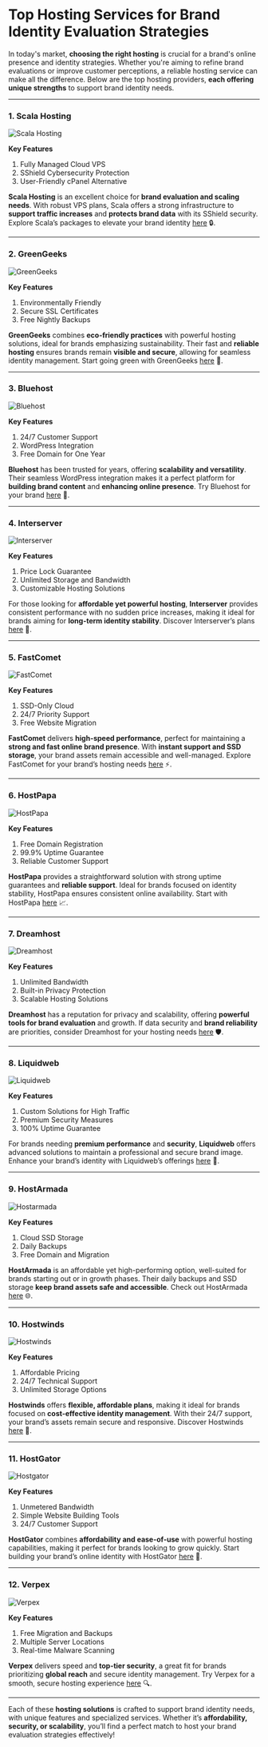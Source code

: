 # Top Hosting Services for Brand Identity Evaluation Strategies

In today's market, **choosing the right hosting** is crucial for a brand's online presence and identity strategies. Whether you're aiming to refine brand evaluations or improve customer perceptions, a reliable hosting service can make all the difference. Below are the top hosting providers, **each offering unique strengths** to support brand identity needs.

---

### 1. Scala Hosting
![Scala Hosting](https://i.imgur.com/uJ5JIK3.png "Scala Web Hosting")

**Key Features**  
1. Fully Managed Cloud VPS
2. SShield Cybersecurity Protection
3. User-Friendly cPanel Alternative

**Scala Hosting** is an excellent choice for **brand evaluation and scaling needs**. With robust VPS plans, Scala offers a strong infrastructure to **support traffic increases** and **protects brand data** with its SShield security. Explore Scala’s packages to elevate your brand identity [here](https://snipitx.com/scala-jy) 🔒.

---

### 2. GreenGeeks
![GreenGeeks](https://i.imgur.com/eEwuntu.jpg "GreenGeeks Hosting")

**Key Features**  
1. Environmentally Friendly
2. Secure SSL Certificates
3. Free Nightly Backups

**GreenGeeks** combines **eco-friendly practices** with powerful hosting solutions, ideal for brands emphasizing sustainability. Their fast and **reliable hosting** ensures brands remain **visible and secure**, allowing for seamless identity management. Start going green with GreenGeeks [here](https://snipitx.com/greengeeks-jy) 🌱.

---

### 3. Bluehost
![Bluehost](https://i.imgur.com/PasFF9E.jpeg "Bluehost Hosting")

**Key Features**  
1. 24/7 Customer Support
2. WordPress Integration
3. Free Domain for One Year

**Bluehost** has been trusted for years, offering **scalability and versatility**. Their seamless WordPress integration makes it a perfect platform for **building brand content** and **enhancing online presence**. Try Bluehost for your brand [here](https://snipitx.com/bluehost-jy) 🚀.

---

### 4. Interserver
![Interserver](https://i.imgur.com/OM5dOEW.jpeg "Interserver Hosting")

**Key Features**  
1. Price Lock Guarantee
2. Unlimited Storage and Bandwidth
3. Customizable Hosting Solutions

For those looking for **affordable yet powerful hosting**, **Interserver** provides consistent performance with no sudden price increases, making it ideal for brands aiming for **long-term identity stability**. Discover Interserver’s plans [here](https://snipitx.com/interserver-jy) 💸.

---

### 5. FastComet
![FastComet](https://i.imgur.com/7qgXuWp.png "FastComet Hosting")

**Key Features**  
1. SSD-Only Cloud
2. 24/7 Priority Support
3. Free Website Migration

**FastComet** delivers **high-speed performance**, perfect for maintaining a **strong and fast online brand presence**. With **instant support and SSD storage**, your brand assets remain accessible and well-managed. Explore FastComet for your brand’s hosting needs [here](https://snipitx.com/fastcomet-jy) ⚡.

---

### 6. HostPapa
![HostPapa](https://i.imgur.com/ouDTkvl.jpeg "HostPapa Hosting")

**Key Features**  
1. Free Domain Registration
2. 99.9% Uptime Guarantee
3. Reliable Customer Support

**HostPapa** provides a straightforward solution with strong uptime guarantees and **reliable support**. Ideal for brands focused on identity stability, HostPapa ensures consistent online availability. Start with HostPapa [here](https://snipitx.com/hostpapa-jy) 📈.

---

### 7. Dreamhost
![Dreamhost](https://i.imgur.com/rXIg8ip.jpeg "Dreamhost Hosting")

**Key Features**  
1. Unlimited Bandwidth
2. Built-in Privacy Protection
3. Scalable Hosting Solutions

**Dreamhost** has a reputation for privacy and scalability, offering **powerful tools for brand evaluation** and growth. If data security and **brand reliability** are priorities, consider Dreamhost for your hosting needs [here](https://snipitx.com/dreamhost-jy) 🛡️.

---

### 8. Liquidweb
![Liquidweb](https://i.imgur.com/4IvT9SC.jpeg "Liquidweb Hosting")

**Key Features**  
1. Custom Solutions for High Traffic
2. Premium Security Measures
3. 100% Uptime Guarantee

For brands needing **premium performance** and **security**, **Liquidweb** offers advanced solutions to maintain a professional and secure brand image. Enhance your brand’s identity with Liquidweb’s offerings [here](https://snipitx.com/liquidweb-jy) 🔐.

---

### 9. HostArmada
![Hostarmada](https://i.imgur.com/KFbdf3o.jpeg "Hostarmada Hosting")

**Key Features**  
1. Cloud SSD Storage
2. Daily Backups
3. Free Domain and Migration

**HostArmada** is an affordable yet high-performing option, well-suited for brands starting out or in growth phases. Their daily backups and SSD storage **keep brand assets safe and accessible**. Check out HostArmada [here](https://snipitx.com/hostarmada-jy) 🌐.

---

### 10. Hostwinds
![Hostwinds](https://i.imgur.com/53aSNXx.jpeg "Hostwinds Hosting")

**Key Features**  
1. Affordable Pricing
2. 24/7 Technical Support
3. Unlimited Storage Options

**Hostwinds** offers **flexible, affordable plans**, making it ideal for brands focused on **cost-effective identity management**. With their 24/7 support, your brand’s assets remain secure and responsive. Discover Hostwinds [here](https://snipitx.com/hostwinds-jy) 💼.

---

### 11. HostGator
![Hostgator](https://i.imgur.com/BcVkH57.jpeg "Hostgator Hosting")

**Key Features**  
1. Unmetered Bandwidth
2. Simple Website Building Tools
3. 24/7 Customer Support

**HostGator** combines **affordability and ease-of-use** with powerful hosting capabilities, making it perfect for brands looking to grow quickly. Start building your brand’s online identity with HostGator [here](https://snipitx.com/hostgator-jy) 🐊.

---

### 12. Verpex
![Verpex](https://i.imgur.com/6x5LhiS.jpeg "Verpex Hosting")

**Key Features**  
1. Free Migration and Backups
2. Multiple Server Locations
3. Real-time Malware Scanning

**Verpex** delivers speed and **top-tier security**, a great fit for brands prioritizing **global reach** and secure identity management. Try Verpex for a smooth, secure hosting experience [here](https://snipitx.com/verpex-jy) 🔍.

---

Each of these **hosting solutions** is crafted to support brand identity needs, with unique features and specialized services. Whether it’s **affordability, security, or scalability**, you’ll find a perfect match to host your brand evaluation strategies effectively!
